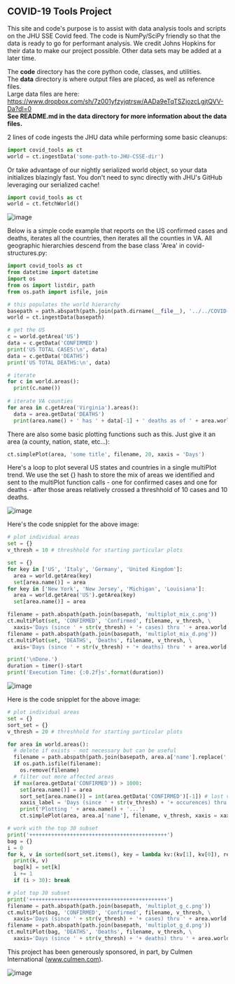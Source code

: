 <h2>COVID-19 Tools Project</h2>

This site and code's purpose is to assist with data analysis tools and scripts on the JHU SSE Covid feed.  The code is NumPy/SciPy friendly so that the data is ready to go for performant analysis.  We credit Johns Hopkins for their data to make our project possible.  Other data sets may be added at a later time.<br>

The <b>code</b> directory has the core python code, classes, and utilities.<br>
The <b>data</b> directory is where output files are placed, as well as reference files.<br>
Large data files are here: https://www.dropbox.com/sh/7z001yfzyjqtrsw/AADa9eTqTSZjozcLgjtQVV-Da?dl=0<br>
<b>See README.md in the data directory for more information about the data files.</b>

2 lines of code ingests the JHU data while performing some basic cleanups:

```python
import covid_tools as ct
world = ct.ingestData('some-path-to-JHU-CSSE-dir')
```
Or take advantage of our nightly serialized world object, so your data initializes blazingly fast. You don't need to sync directly with JHU's GitHub leveraging our serialized cache!

```python
import covid_tools as ct
world = ct.fetchWorld()
```
 
![image](https://user-images.githubusercontent.com/3859765/79037459-3ce6da00-7b9f-11ea-9a20-e96a9dc5de82.png)

Below is a simple code example that reports on the US confirmed cases and deaths, iterates all the countries, then iterates all the counties in VA.  All geographic hierarchies descend from the base class 'Area' in covid-structures.py:

```python
import covid_tools as ct
from datetime import datetime
import os
from os import listdir, path
from os.path import isfile, join

# this populates the world hierarchy
basepath = path.abspath(path.join(path.dirname(__file__), '../../COVID-19/csse_covid_19_data/csse_covid_19_time_series/'))
world = ct.ingestData(basepath)

# get the US
c = world.getArea('US')
data = c.getData('CONFIRMED')
print('US TOTAL CASES:\n', data)
data = c.getData('DEATHS')
print('US TOTAL DEATHS:\n', data)

# iterate
for c in world.areas():
  print(c.name())
 
# iterate VA counties
for area in c.getArea('Virginia').areas():
  data = area.getData('DEATHS')
  print(area.name() + ' has ' + data[-1] + ' deaths as of ' + area.world.getDates()[-1].strftime('%m/%d/%Y') + '...')
```

There are also some basic plotting functions such as this.  Just give it an area (a county, nation, state, etc...):

```python
ct.simplePlot(area, 'some title', filename, 20, xaxis = 'Days')
```

Here's a loop to plot several US states and countries in a single multiPlot trend.  We use the set {} hash to store the mix of areas we identified and sent to the multiPlot function calls - one for confirmed cases and one for deaths - after those areas relatively crossed a threshhold of 10 cases and 10 deaths.

![image](https://user-images.githubusercontent.com/3859765/79036481-a0b8d500-7b96-11ea-90b9-3f2747973fb7.png)

Here's the code snipplet for the above image:

```python
# plot individual areas
set = {}
v_thresh = 10 # threshhold for starting particular plots

set = {}
for key in ['US', 'Italy', 'Germany', 'United Kingdom']:
  area = world.getArea(key)
  set[area.name()] = area
for key in ['New York', 'New Jersey', 'Michigan', 'Louisiana']:
  area = world.getArea('US').getArea(key)
  set[area.name()] = area

filename = path.abspath(path.join(basepath, 'multiplot_mix_c.png'))
ct.multiPlot(set, 'CONFIRMED', 'Confirmed', filename, v_thresh, \
  xaxis='Days (since ' + str(v_thresh) + '+ cases) thru ' + area.world.getDates()[-1].strftime('%m/%d/%Y'), overlay=['avg'])
filename = path.abspath(path.join(basepath, 'multiplot_mix_d.png'))
ct.multiPlot(set, 'DEATHS', 'Deaths', filename, v_thresh, \
  axis='Days (since ' + str(v_thresh) + '+ deaths) thru ' + area.world.getDates()[-1].strftime('%m/%d/%Y'), overlay=['avg'])

print('\nDone.')
duration = timer()-start
print('Execution Time: {:0.2f}s'.format(duration))
```

![image](https://user-images.githubusercontent.com/3859765/79036463-79620800-7b96-11ea-8d02-ddc6de2aa4d7.png)

Here is the code snipplet for the above image:

```python
# plot individual areas
set = {}
sort_set = {}
v_thresh = 20 # threshhold for starting particular plots

for area in world.areas():
  # delete if exists - not necessary but can be useful
  filename = path.abspath(path.join(basepath, area.a['name'].replace(' ','_').replace(',','') + '.png'))
  if os.path.isfile(filename):
    os.remove(filename)
  # filter out more affected areas
  if max(area.getData('CONFIRMED')) > 1000:
    set[area.name()] = area
    sort_set[area.name()] = int(area.getData('CONFIRMED')[-1]) # last value
    xaxis_label = 'Days (since ' + str(v_thresh) + '+ occurences) thru ' + area.world.getDates()[-1].strftime('%m/%d/%Y')
    print('Plotting ' + area.name() + '...')
    ct.simplePlot(area, area.a['name'], filename, v_thresh, xaxis = xaxis_label)

# work with the top 30 subset
print('++++++++++++++++++++++++++++++++++++++++++++')
bag = {}
i = 0
for k, v in sorted(sort_set.items(), key = lambda kv:(kv[1], kv[0]), reverse = True):
  print(k, v)
  bag[k] = set[k]
  i += 1
  if (i > 30): break

# plot top 30 subset
print('++++++++++++++++++++++++++++++++++++++++++++')
filename = path.abspath(path.join(basepath, 'multiplot_g_c.png'))
ct.multiPlot(bag, 'CONFIRMED', 'Confirmed', filename, v_thresh, \
  xaxis='Days (since ' + str(v_thresh) + '+ cases) thru ' + area.world.getDates()[-1].strftime('%m/%d/%Y'), in_h = 8)
filename = path.abspath(path.join(basepath, 'multiplot_g_d.png'))
ct.multiPlot(bag, 'DEATHS', 'Deaths', filename, v_thresh, \
  xaxis='Days (since ' + str(v_thresh) + '+ deaths) thru ' + area.world.getDates()[-1].strftime('%m/%d/%Y'), in_h = 10, in_w = 6.5)
```

This project has been generously sponsored, in part, by Culmen International (www.culmen.com).

![image](https://user-images.githubusercontent.com/3859765/79036532-03aa6c00-7b97-11ea-947a-72fa3008a4c5.png)
